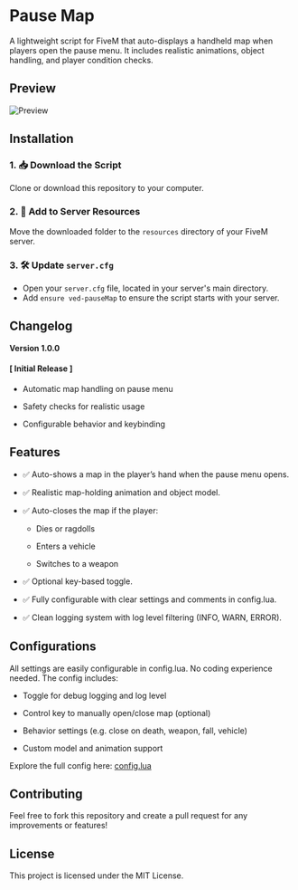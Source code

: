 # Pause Map

A lightweight script for FiveM that auto-displays a handheld map when players open the pause menu. It includes realistic animations, object handling, and player condition checks.

## Preview

![Preview](https://i.ibb.co/RTVS0wt8/image.png)

## Installation

### 1. 📥 Download the Script

Clone or download this repository to your computer.

### 2. 📂 Add to Server Resources

Move the downloaded folder to the `resources` directory of your FiveM server.

### 3. 🛠️ Update `server.cfg`

- Open your `server.cfg` file, located in your server's main directory.
- Add `ensure ved-pauseMap` to ensure the script starts with your server.

## Changelog

**Version 1.0.0**

#### **[ Initial Release ]**

- Automatic map handling on pause menu

- Safety checks for realistic usage

- Configurable behavior and keybinding

## Features

- ✅ Auto-shows a map in the player’s hand when the pause menu opens.

- ✅ Realistic map-holding animation and object model.

- ✅ Auto-closes the map if the player:

  - Dies or ragdolls

  - Enters a vehicle

  - Switches to a weapon

- ✅ Optional key-based toggle.

- ✅ Fully configurable with clear settings and comments in config.lua.

- ✅ Clean logging system with log level filtering (INFO, WARN, ERROR).

## Configurations

All settings are easily configurable in config.lua. No coding experience needed. The config includes:

- Toggle for debug logging and log level

- Control key to manually open/close map (optional)

- Behavior settings (e.g. close on death, weapon, fall, vehicle)

- Custom model and animation support

Explore the full config here: [config.lua](https://github.com/vedrion/ved-pauseMap/blob/main/config.lua)

## Contributing

Feel free to fork this repository and create a pull request for any improvements or features!

## License

This project is licensed under the MIT License.
